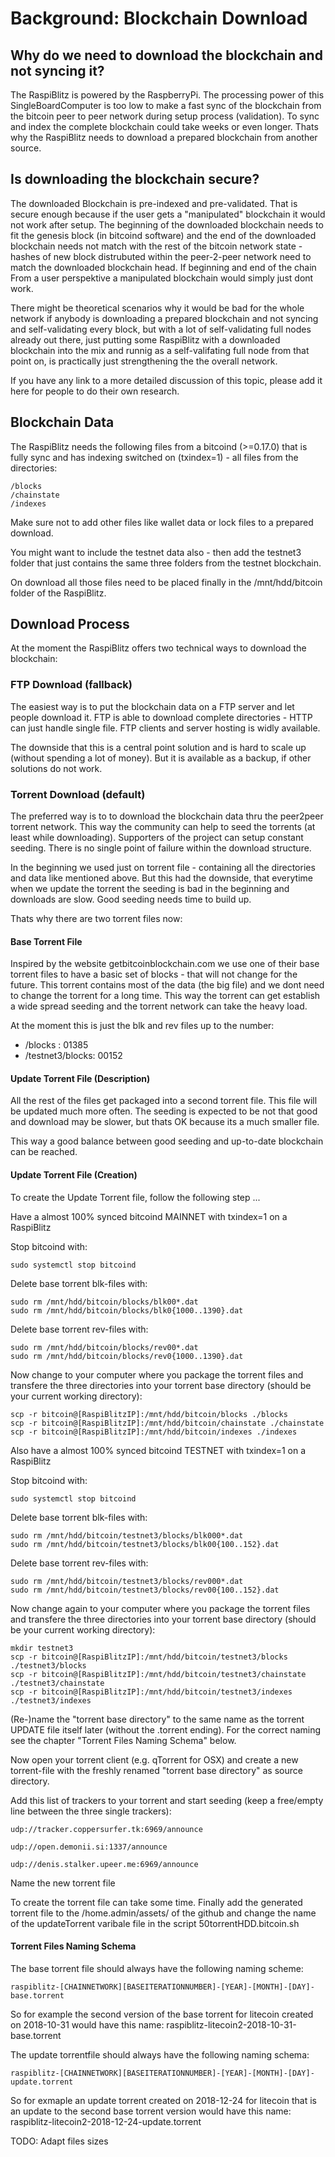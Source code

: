 # Background: Blockchain Download

## Why do we need to download the blockchain and not syncing it?

The RaspiBlitz is powered by the RaspberryPi. The processing power of this SingleBoardComputer is too low to make a fast sync of the blockchain from the bitcoin peer to peer network during setup process (validation). To sync and index the complete blockchain could take weeks or even longer. Thats why the RaspiBlitz needs to download a prepared blockchain from another source.

## Is downloading the blockchain secure?

The downloaded Blockchain is pre-indexed and pre-validated. That is secure enough because if the user gets a "manipulated" blockchain it would not work after setup. The beginning of the downloaded blockchain needs to fit the genesis block (in bitcoind software) and the end of the downloaded blockchain needs not match with the rest of the bitcoin network state - hashes of new block distrubuted within the peer-2-peer network need to match the downloaded blockchain head. If beginning and end of the chain From a user perspektive a manipulated blockchain would simply just dont work. 

There might be theoretical scenarios why it would be bad for the whole network if anybody is downloading a prepared blockchain and not syncing and self-validating every block, but with a lot of self-validating full nodes already out there, just putting some RaspiBlitz with a downloaded blockchain into the mix and runnig as a self-valifating full node from that point on, is practically just strengthening the the overall network.

If you have any link to a more detailed discussion of this topic, please add it here for people to do their own research.

## Blockchain Data

The RaspiBlitz needs the following files from a bitcoind (>=0.17.0) that is fully sync and has indexing switched on (txindex=1) - all files from the directories:
```
/blocks
/chainstate
/indexes
```

Make sure not to add other files like wallet data or lock files to a prepared download.

You might want to include the testnet data also - then add the testnet3 folder that just contains the same three folders from the testnet blockchain.

On download all those files need to be placed finally in the /mnt/hdd/bitcoin folder of the RaspiBlitz.

## Download Process

At the moment the RaspiBlitz offers two technical ways to download the blockchain: 

### FTP Download (fallback)

The easiest way is to put the blockchain data on a FTP server and let people download it. FTP is able to download complete directories - HTTP can just handle single file. FTP clients and server hosting is widly available.

The downside that this is a central point solution and is hard to scale up (without spending a lot of money). But it is available as a backup, if other solutions do not work.

### Torrent Download (default)

The preferred way is to to download the blockchain data thru the peer2peer torrent network. This way the community can help to seed the torrents (at least while downloading). Supporters of the project can setup constant seeding. There is no single point of failure within the download structure.

In the beginning we used just on torrent file - containing all the directories and data like mentioned above. But this had the downside, that everytime when we update the torrent the seeding is bad in the beginning and downloads are slow. Good seeding needs time to build up. 

Thats why there are two torrent files now:

#### Base Torrent File

Inspired by the website getbitcoinblockchain.com we use one of their base torrent files to have a basic set of blocks - that will not change for the future. This torrent contains most of the data (the big file) and we dont need to change the torrent for a long time. This way the torrent can get establish a wide spread seeding and the torrent network can take the heavy load.

At the moment this is just the blk and rev files up to the number:
- /blocks : 01385
- /testnet3/blocks: 00152

#### Update Torrent File (Description)

All the rest of the files get packaged into a second torrent file. This file will be updated much more often. The seeding is expected to be not that good and download may be slower, but thats OK because its a much smaller file.

This way a good balance between good seeding and up-to-date blockchain can be reached.

#### Update Torrent File (Creation)

To create the Update Torrent file, follow the following step ...

Have a almost 100% synced bitcoind MAINNET with txindex=1 on a RaspiBlitz

Stop bitcoind with: 
```
sudo systemctl stop bitcoind
```

Delete base torrent blk-files with:
```
sudo rm /mnt/hdd/bitcoin/blocks/blk00*.dat
sudo rm /mnt/hdd/bitcoin/blocks/blk0{1000..1390}.dat
```

Delete base torrent rev-files with:
```
sudo rm /mnt/hdd/bitcoin/blocks/rev00*.dat
sudo rm /mnt/hdd/bitcoin/blocks/rev0{1000..1390}.dat
```

Now change to your computer where you package the torrent files and transfere the three directories into your torrent base directory (should be your current working directory):
```
scp -r bitcoin@[RaspiBlitzIP]:/mnt/hdd/bitcoin/blocks ./blocks
scp -r bitcoin@[RaspiBlitzIP]:/mnt/hdd/bitcoin/chainstate ./chainstate
scp -r bitcoin@[RaspiBlitzIP]:/mnt/hdd/bitcoin/indexes ./indexes
```

Also have a almost 100% synced bitcoind TESTNET with txindex=1 on a RaspiBlitz

Stop bitcoind with:
```
sudo systemctl stop bitcoind
```

Delete base torrent blk-files with:
```
sudo rm /mnt/hdd/bitcoin/testnet3/blocks/blk000*.dat
sudo rm /mnt/hdd/bitcoin/testnet3/blocks/blk00{100..152}.dat
```

Delete base torrent rev-files with:
```
sudo rm /mnt/hdd/bitcoin/testnet3/blocks/rev000*.dat
sudo rm /mnt/hdd/bitcoin/testnet3/blocks/rev00{100..152}.dat
```

Now change again to your computer where you package the torrent files and transfere the three directories into your torrent base directory (should be your current working directory):
```
mkdir testnet3
scp -r bitcoin@[RaspiBlitzIP]:/mnt/hdd/bitcoin/testnet3/blocks ./testnet3/blocks
scp -r bitcoin@[RaspiBlitzIP]:/mnt/hdd/bitcoin/testnet3/chainstate ./testnet3/chainstate
scp -r bitcoin@[RaspiBlitzIP]:/mnt/hdd/bitcoin/testnet3/indexes ./testnet3/indexes
```

(Re-)name the "torrent base directory" to the same name as the torrent UPDATE file itself later (without the .torrent ending). For the correct naming see the chapter "Torrent Files Naming Schema" below.

Now open your torrent client (e.g. qTorrent for OSX) and create a new torrent-file with the freshly renamed "torrent base directory" as source directory.

Add this list of trackers to your torrent and start seeding (keep a free/empty line between the three single trackers):
```
udp://tracker.coppersurfer.tk:6969/announce

udp://open.demonii.si:1337/announce

udp://denis.stalker.upeer.me:6969/announce
```

Name the new torrent file 

To create the torrent file can take some time. Finally add the generated torrent file to the /home.admin/assets/ of the github and change the name of the updateTorrent varibale file in the script 50torrentHDD.bitcoin.sh

#### Torrent Files Naming Schema

The base torrent file should always have the following naming scheme:

`raspiblitz-[CHAINNETWORK][BASEITERATIONNUMBER]-[YEAR]-[MONTH]-[DAY]-base.torrent`

So for example the second version of the base torrent for litecoin created on 2018-10-31 would have this name: raspiblitz-litecoin2-2018-10-31-base.torrent

The update torrentfile should always have the following naming schema:

`raspiblitz-[CHAINNETWORK][BASEITERATIONNUMBER]-[YEAR]-[MONTH]-[DAY]-update.torrent`

So for exmaple an update torrent created on 2018-12-24 for litecoin that is an update to the second base torrent version would have this name: raspiblitz-litecoin2-2018-12-24-update.torrent


TODO: Adapt files sizes